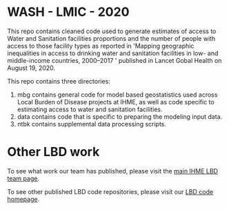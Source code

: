 # WASH - LMIC - 2020

This repo contains cleaned code used to generate estimates of access to Water and Sanitation facilities proportions and the number of people with access to those facility types as reported in 'Mapping geographic inequalities in access to drinking water and sanitation facilities in low- and middle-income countries, 2000–2017 ' published in Lancet Gobal Health on August 19, 2020. 

This repo contains three directories:

1) mbg contains general code for model based geostatistics used across Local Burden of Disease projects at IHME, as well as code specific to estimating access to water and sanitation facilities. 
2) data contains code that is specific to preparing the modeling input data. 
4) ntbk contains supplemental data processing scripts.

# Other LBD work

To see what work our team has published, please visit the [main IHME LBD team page](http://www.healthdata.org/lbd).

To see other published LBD code repositories, please visit our [LBD code homepage](https://github.com/ihmeuw/lbd).